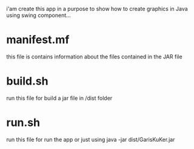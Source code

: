i'am create this app in a purpose to show how to create graphics in Java using swing component...

# manifest.mf
this file is contains information about the files contained in the JAR file

# build.sh
run this file for build a jar file in /dist folder

# run.sh
run this file for run the app or just using java -jar  dist/GarisKuKer.jar
